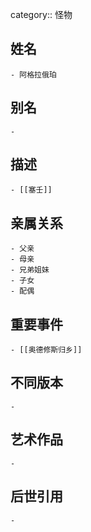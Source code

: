 category:: 怪物
## 姓名
	- 阿格拉俄珀
## 别名
	-
## 描述
	- [[塞壬]]
## 亲属关系
	- 父亲
	- 母亲
	- 兄弟姐妹
	- 子女
	- 配偶
## 重要事件
	- [[奥德修斯归乡]]
## 不同版本
	-
## 艺术作品
	-
## 后世引用
	-
